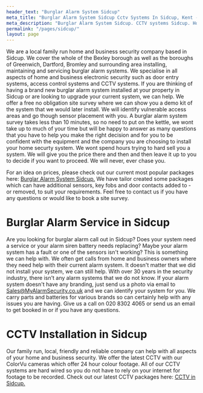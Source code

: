 ```yaml
---
header_text: "Burglar Alarm System Sidcup"
meta_title: "Burglar Alarm System Sidcup Cctv Systems In Sidcup, Kent - MyAlarm Security"
meta_description: "Burglar Alarm System Sidcup. CCTV systems Sidcup. Home Security Systems, Burglar Alarm Service Alarm Battery Sidcup. Alarm Company Near Me Sidcup 020 8302 4065."
permalink: "/pages/sidcup/"
layout: page
---
```


We are a local family run home and business security company based in Sidcup. We cover the whole of the Bexley borough as well as the boroughs of Greenwich, Dartford, Bromley and surrounding area installing, maintaining and servicing burglar alarm systems. We specialise in all aspects of home and business electronic security such as door entry systems, access control systems and CCTV systems. If you are thinking of having a brand new burglar alarm system installed at your property in Sidcup or are looking to upgrade your current system, we can help. We offer a free no obligation site survey where we can show you a demo kit of the system that we would later install. We will identify vulnerable access areas and go though sensor placement with you. A burglar alarm system survey takes less than 10 minutes, so no need to put on the kettle, we wont take up to much of your time but will be happy to answer as many questions that you have to help you make the right decision and for you to be confident with the equipment and the company you are choosing to install your home securty system. We wont spend hours trying to hard sell you a system. We will give you the price there and then and then leave it up to you to decide if you want to proceed. We will never, ever chase you.

For an idea on prices, please check out our current most popular packages here: [Burglar Alarm System Sidcup.](/categories/burglar-alarms/) We have tailor created some packages which can have additional sensors, key fobs and door contacts added to - or removed, to suit your requirements. Feel free to contact us if you have any questions or would like to book a site survey.

# Burglar Alarm Service in Sidcup 

Are you looking for burglar alarm call out in Sidcup? Does your system need a service or your alarm siren battery needs replacing? Maybe your alarm system has a fault or one of the sensors isn\'t working? This is something we can help with. We often get calls from home and business owners where they need help with their current alarm system. It doesn\'t matter that we did not install your system, we can still help. With over 30 years in the security industry, there isn\'t any alarm systems that we do not know. If your alarm system doesn\'t have any branding, just send us a photo via email to <Sales@MyAlarmSecurity.co.uk> and we can identify your system for you. We carry parts and batteries for various brands so can certainly help with any issues you are having. Give us a call on 020 8302 4065 or send us an email to get booked in or if you have any questions.

# CCTV Installation in Sidcup 

Our family run, local, friendly and reliable company can help with all aspects of your home and business security. We offer the latest CCTV with our ColorVu cameras which offer 24 hour colour footage. All of our CCTV systems are hard wired so you do not have to rely on your internet for footage to be recorded. Check out our latest CCTV packages here: [CCTV in Sidcup.](/categories/cctv/)

#